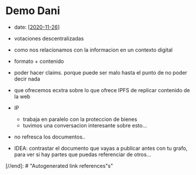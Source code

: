 # Demo Dani

- date: [[2020-11-26]]

- votaciones descentralizadas
- como nos relacionamos con la informacion en un contexto digital
- formato + contenido
- poder hacer claims. porque puede ser malo hasta el punto de no poder decir nada
- que ofrecemos ecxtra sobre lo que ofrece IPFS de replicar contenido de la web
- IP

  - trabaja en paralelo con la proteccion de bienes
  - tuvimos una conversacion interesante sobre esto...

- no refresca los documentos..
- IDEA: contrastar el documento que vayas a publicar antes con tu grafo, para ver si hay partes que puedas referenciar de otros...

[//begin]: # "Autogenerated link references for markdown compatibility"
[2020-11-26]: 2020-11-26 "2020-11-26"
[//end]: # "Autogenerated link references"s"
